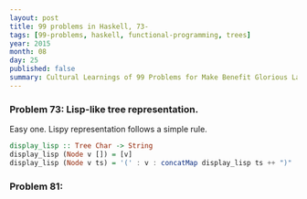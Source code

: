```yaml
---
layout: post
title: 99 problems in Haskell, 73-
tags: [99-problems, haskell, functional-programming, trees]
year: 2015
month: 08
day: 25
published: false
summary: Cultural Learnings of 99 Problems for Make Benefit Glorious Language of Haskell
---
```


### Problem 73: Lisp-like tree representation.

Easy one. Lispy representation follows a simple rule.

```haskell
display_lisp :: Tree Char -> String
display_lisp (Node v []) = [v]
display_lisp (Node v ts) = '(' : v : concatMap display_lisp ts ++ ")"
```

### Problem 81:
